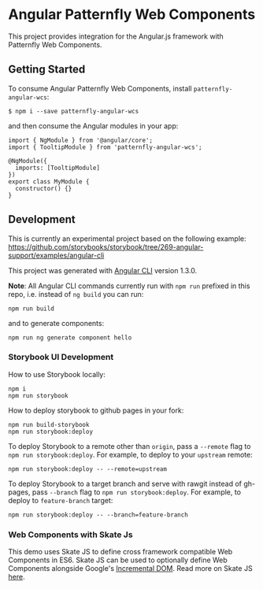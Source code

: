 # Angular Patternfly Web Components

This project provides integration for the Angular.js framework with Patternfly Web Components.

## Getting Started
To consume Angular Patternfly Web Components, install `patternfly-angular-wcs`:
```
$ npm i --save patternfly-angular-wcs
```
and then consume the Angular modules in your app:
```
import { NgModule } from '@angular/core';
import { TooltipModule } from 'patternfly-angular-wcs';

@NgModule({
  imports: [TooltipModule]
})
export class MyModule {
  constructor() {}
}
```

## Development
This is currently an experimental project based on the following example:
https://github.com/storybooks/storybook/tree/269-angular-support/examples/angular-cli

This project was generated with [Angular CLI](https://github.com/angular/angular-cli) version 1.3.0.

**Note**: All Angular CLI commands currently run with `npm run` prefixed in this repo, i.e. instead of `ng build` you can run:
```
npm run build
```

and to generate components:
```
npm run ng generate component hello
```

### Storybook UI Development

How to use Storybook locally:
```
npm i
npm run storybook
```

How to deploy storybook to github pages in your fork:
```
npm run build-storybook
npm run storybook:deploy
```

To deploy Storybook to a remote other than `origin`, pass a `--remote` flag to `npm run storybook:deploy`.
For example, to deploy to your `upstream` remote:
```
npm run storybook:deploy -- --remote=upstream
```
To deploy Storybook to a target branch and serve with rawgit instead of gh-pages, pass `--branch` flag
to `npm run storybook:deploy`.
For example, to deploy to `feature-branch` target:
```
npm run storybook:deploy -- --branch=feature-branch
```

### Web Components with Skate Js
This demo uses Skate JS to define cross framework compatible Web Components in ES6. Skate JS can be used to optionally define Web Components alongside Google's [Incremental DOM](https://github.com/google/incremental-dom). Read more on Skate JS [here](https://skatejs.gitbooks.io/skatejs/content/).